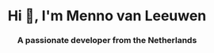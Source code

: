 <h1 align="center">Hi 👋, I'm Menno van Leeuwen</h1>
<h3 align="center">A passionate developer from the Netherlands</h3>
